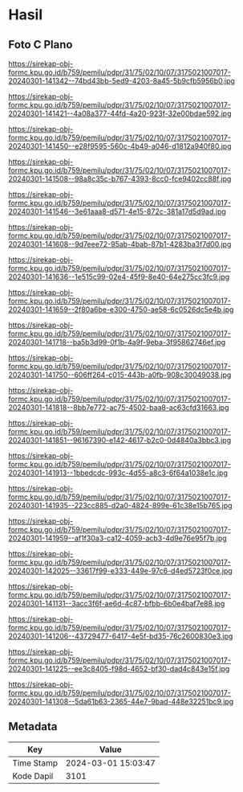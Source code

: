 # Hasil

## Foto C Plano

https://sirekap-obj-formc.kpu.go.id/b759/pemilu/pdpr/31/75/02/10/07/3175021007017-20240301-141342--74bd43bb-5ed9-4203-8a45-5b9cfb5956b0.jpg

https://sirekap-obj-formc.kpu.go.id/b759/pemilu/pdpr/31/75/02/10/07/3175021007017-20240301-141421--4a08a377-44fd-4a20-923f-32e00bdae592.jpg

https://sirekap-obj-formc.kpu.go.id/b759/pemilu/pdpr/31/75/02/10/07/3175021007017-20240301-141450--e28f9595-560c-4b49-a046-d1812a940f80.jpg

https://sirekap-obj-formc.kpu.go.id/b759/pemilu/pdpr/31/75/02/10/07/3175021007017-20240301-141508--98a8c35c-b767-4393-8cc0-fce9402cc88f.jpg

https://sirekap-obj-formc.kpu.go.id/b759/pemilu/pdpr/31/75/02/10/07/3175021007017-20240301-141546--3e61aaa8-d571-4e15-872c-381a17d5d9ad.jpg

https://sirekap-obj-formc.kpu.go.id/b759/pemilu/pdpr/31/75/02/10/07/3175021007017-20240301-141608--9d7eee72-95ab-4bab-87b1-4283ba3f7d00.jpg

https://sirekap-obj-formc.kpu.go.id/b759/pemilu/pdpr/31/75/02/10/07/3175021007017-20240301-141636--1e515c99-02e4-45f9-8e40-64e275cc3fc9.jpg

https://sirekap-obj-formc.kpu.go.id/b759/pemilu/pdpr/31/75/02/10/07/3175021007017-20240301-141659--2f80a6be-e300-4750-ae58-6c0526dc5e4b.jpg

https://sirekap-obj-formc.kpu.go.id/b759/pemilu/pdpr/31/75/02/10/07/3175021007017-20240301-141718--ba5b3d99-0f1b-4a9f-9eba-3f95862746ef.jpg

https://sirekap-obj-formc.kpu.go.id/b759/pemilu/pdpr/31/75/02/10/07/3175021007017-20240301-141750--606ff264-c015-443b-a0fb-908c30049038.jpg

https://sirekap-obj-formc.kpu.go.id/b759/pemilu/pdpr/31/75/02/10/07/3175021007017-20240301-141818--8bb7e772-ac75-4502-baa8-ac63cfd31663.jpg

https://sirekap-obj-formc.kpu.go.id/b759/pemilu/pdpr/31/75/02/10/07/3175021007017-20240301-141851--96167390-e142-4617-b2c0-0d4840a3bbc3.jpg

https://sirekap-obj-formc.kpu.go.id/b759/pemilu/pdpr/31/75/02/10/07/3175021007017-20240301-141913--1bbedcdc-993c-4d55-a8c3-6f64a1038e1c.jpg

https://sirekap-obj-formc.kpu.go.id/b759/pemilu/pdpr/31/75/02/10/07/3175021007017-20240301-141935--223cc885-d2a0-4824-899e-61c38e15b765.jpg

https://sirekap-obj-formc.kpu.go.id/b759/pemilu/pdpr/31/75/02/10/07/3175021007017-20240301-141959--af1f30a3-ca12-4059-acb3-4d9e76e95f7b.jpg

https://sirekap-obj-formc.kpu.go.id/b759/pemilu/pdpr/31/75/02/10/07/3175021007017-20240301-142025--33617f99-e333-449e-97c6-d4ed5723f0ce.jpg

https://sirekap-obj-formc.kpu.go.id/b759/pemilu/pdpr/31/75/02/10/07/3175021007017-20240301-141131--3acc3f6f-ae6d-4c87-bfbb-6b0e4baf7e88.jpg

https://sirekap-obj-formc.kpu.go.id/b759/pemilu/pdpr/31/75/02/10/07/3175021007017-20240301-141206--43729477-6417-4e5f-bd35-76c2600830e3.jpg

https://sirekap-obj-formc.kpu.go.id/b759/pemilu/pdpr/31/75/02/10/07/3175021007017-20240301-141225--ee3c8405-f98d-4652-bf30-dad4c843e15f.jpg

https://sirekap-obj-formc.kpu.go.id/b759/pemilu/pdpr/31/75/02/10/07/3175021007017-20240301-141308--5da61b63-2365-44e7-9bad-448e32251bc9.jpg


## Metadata

| Key        | Value               |
| ---------- | ------------------- |
| Time Stamp | 2024-03-01 15:03:47 |
| Kode Dapil | 3101                |



